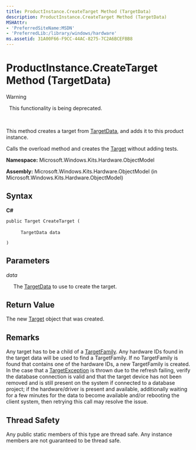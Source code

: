 ```yaml
---
title: ProductInstance.CreateTarget Method (TargetData)
description: ProductInstance.CreateTarget Method (TargetData)
MSHAttr:
- 'PreferredSiteName:MSDN'
- 'PreferredLib:/library/windows/hardware'
ms.assetid: 31A00F66-F9CC-44AC-8275-7C2A6BCEFBB8
---
```


# ProductInstance.CreateTarget Method (TargetData)

>[!WARNING]
>  This functionality is being deprecated.

 

This method creates a target from [TargetData](targetdata-class.md), and adds it to this product instance.

Calls the overload method and creates the [Target](target-class.md) without adding tests.

**Namespace:** Microsoft.Windows.Kits.Hardware.ObjectModel

**Assembly:** Microsoft.Windows.Kits.Hardware.ObjectModel (in Microsoft.Windows.Kits.Hardware.ObjectModel)

## <span id="Syntax"></span><span id="syntax"></span><span id="SYNTAX"></span>Syntax


**C#**

`public Target CreateTarget (`

          `TargetData data`

`)`

## <span id="Parameters"></span><span id="parameters"></span><span id="PARAMETERS"></span>Parameters


*data*

     The [TargetData](targetdata-class.md) to use to create the target.

## <span id="Return_Value"></span><span id="return_value"></span><span id="RETURN_VALUE"></span>Return Value


The new [Target](target-class.md) object that was created.

## <span id="Remarks"></span><span id="remarks"></span><span id="REMARKS"></span>Remarks


Any target has to be a child of a [TargetFamily](targetfamily-class.md). Any hardware IDs found in the target data will be used to find a TargetFamily. If no TargetFamily is found that contains one of the hardware IDs, a new TargetFamily is created. In the case that a [TargetException](targetexception-class.md) is thrown due to the refresh failing, verify the database connection is valid and that the target device has not been removed and is still present on the system if connected to a database project; if the hardware/driver is present and available, additionally waiting for a few minutes for the data to become available and/or rebooting the client system, then retrying this call may resolve the issue.

## <span id="Thread_Safety"></span><span id="thread_safety"></span><span id="THREAD_SAFETY"></span>Thread Safety


Any public static members of this type are thread safe. Any instance members are not guaranteed to be thread safe.

 

 






